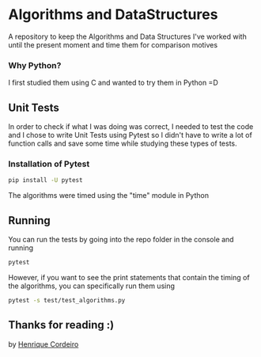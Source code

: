 # Algorithms and DataStructures

A repository to keep the Algorithms and Data Structures I've worked with until the present moment and time them for comparison motives

### Why Python?

I first studied them using C and wanted to try them in Python =D


## Unit Tests
In order to check if what I was doing was correct, I needed to test the code and I chose to write Unit Tests using Pytest so I didn't have to write a lot of function calls and save some time while studying these types of tests.

### Installation of Pytest
```bash
pip install -U pytest
```

The algorithms were timed using the "time" module in Python

## Running
You can run the tests by going into the repo folder in the console and running
```bash
pytest
```
However, if you want to see the print statements that contain the timing of the algorithms, you can specifically run them using
```bash
pytest -s test/test_algorithms.py
```
## Thanks for reading :)
by [Henrique Cordeiro](https://www.linkedin.com/in/henrique-cordeiro-pereira/)  